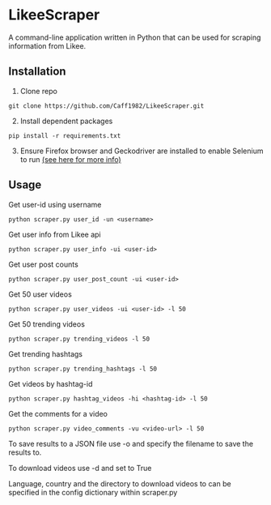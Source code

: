 # LikeeScraper

A command-line application written in Python that can be used for scraping information from Likee.

## Installation

1. Clone repo
```
git clone https://github.com/Caff1982/LikeeScraper.git
```
2. Install dependent packages
```
pip install -r requirements.txt
```
3. Ensure Firefox browser and Geckodriver are installed to enable Selenium to run [(see here for more info)](https://selenium-python.readthedocs.io/installation.html#drivers)

## Usage

Get user-id using username
```
python scraper.py user_id -un <username>
```
Get user info from Likee api
```
python scraper.py user_info -ui <user-id>
```
Get user post counts
```
python scraper.py user_post_count -ui <user-id>
```
Get 50 user videos
```
python scraper.py user_videos -ui <user-id> -l 50
```
Get 50 trending videos
```
python scraper.py trending_videos -l 50
```
Get trending hashtags
```
python scraper.py trending_hashtags -l 50
```
Get videos by hashtag-id
```
python scraper.py hashtag_videos -hi <hashtag-id> -l 50
```
Get the comments for a video
```
python scraper.py video_comments -vu <video-url> -l 50
```

To save results to a JSON file use -o and specify the filename to save the results to.

To download videos use -d and set to True

Language, country and the directory to download videos to can be
specified in the config dictionary within scraper.py

